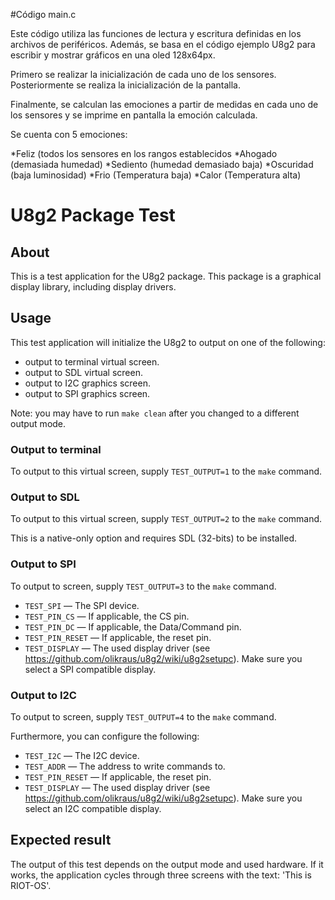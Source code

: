 #Código main.c

Este código utiliza las funciones de lectura y escritura definidas en los archivos de periféricos.
Además, se basa en el código ejemplo U8g2 para escribir y mostrar gráficos en una oled 128x64px.

Primero se realizar la inicialización de cada uno de los sensores. Posteriormente se realiza la inicialización de la pantalla.

Finalmente, se calculan las emociones a partir de medidas en cada uno de los sensores y se imprime en pantalla la emoción calculada.

Se cuenta con 5 emociones:

  *Feliz (todos los sensores en los rangos establecidos
  *Ahogado (demasiada humedad)
  *Sediento (humedad demasiado baja)
  *Oscuridad (baja luminosidad)
  *Frio (Temperatura baja)
  *Calor (Temperatura alta)







# U8g2 Package Test

## About
This is a test application for the U8g2 package. This package is a graphical display library, including display drivers.

## Usage
This test application will initialize the U8g2 to output on one of the following:

* output to terminal virtual screen.
* output to SDL virtual screen.
* output to I2C graphics screen.
* output to SPI graphics screen.

Note: you may have to run `make clean` after you changed to a different output mode.

### Output to terminal
To output to this virtual screen, supply `TEST_OUTPUT=1` to the `make` command.

### Output to SDL
To output to this virtual screen, supply `TEST_OUTPUT=2` to the `make` command.

This is a native-only option and requires SDL (32-bits) to be installed.

### Output to SPI
To output to screen, supply `TEST_OUTPUT=3` to the `make` command.

* `TEST_SPI` &mdash; The SPI device.
* `TEST_PIN_CS` &mdash; If applicable, the CS pin.
* `TEST_PIN_DC` &mdash; If applicable, the Data/Command pin.
* `TEST_PIN_RESET` &mdash; If applicable, the reset pin.
* `TEST_DISPLAY` &mdash; The used display driver (see https://github.com/olikraus/u8g2/wiki/u8g2setupc). Make sure you select a SPI compatible display.

### Output to I2C
To output to screen, supply `TEST_OUTPUT=4` to the `make` command.

Furthermore, you can configure the following:

* `TEST_I2C` &mdash; The I2C device.
* `TEST_ADDR` &mdash; The address to write commands to.
* `TEST_PIN_RESET` &mdash; If applicable, the reset pin.
* `TEST_DISPLAY` &mdash; The used display driver (see https://github.com/olikraus/u8g2/wiki/u8g2setupc). Make sure you select an I2C compatible display.

## Expected result
The output of this test depends on the output mode and used hardware. If it works, the application cycles through three screens with the text: 'This is RIOT-OS'.

